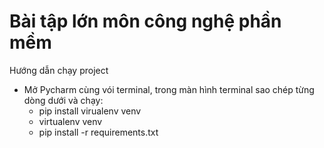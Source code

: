 # Bài tập lớn môn công nghệ phần mềm
Hướng dẫn chạy project
- Mở Pycharm cùng vói terminal, trong màn hình terminal sao chép từng dòng dưới và chạy:
  + pip install virualenv venv
  + virtualenv venv
  + pip install -r requirements.txt
